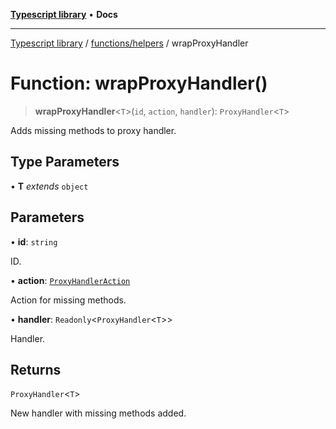 [**Typescript library**](../../../index.md) • **Docs**

***

[Typescript library](../../../modules.md) / [functions/helpers](../index.md) / wrapProxyHandler

# Function: wrapProxyHandler()

> **wrapProxyHandler**\<`T`\>(`id`, `action`, `handler`): `ProxyHandler`\<`T`\>

Adds missing methods to proxy handler.

## Type Parameters

• **T** *extends* `object`

## Parameters

• **id**: `string`

ID.

• **action**: [`ProxyHandlerAction`](../enumerations/ProxyHandlerAction.md)

Action for missing methods.

• **handler**: `Readonly`\<`ProxyHandler`\<`T`\>\>

Handler.

## Returns

`ProxyHandler`\<`T`\>

New handler with missing methods added.
